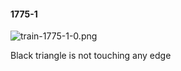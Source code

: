 #### 1775-1
![train-1775-1-0.png](https://github.com/lil-lab/nlvr/raw/master/nlvr/train/images/60/train-1775-1-0.png "train-1775-1-0.png")

Black triangle is not touching any edge